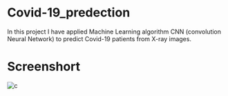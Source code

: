 # Covid-19_predection
 In this project I have applied Machine Learning algorithm CNN (convolution Neural Network) to predict Covid-19 patients from X-ray images.
 
 # Screenshort
 ![c](https://user-images.githubusercontent.com/80466283/131262891-84e875cd-069f-469b-bf05-8734b72c616a.PNG)
